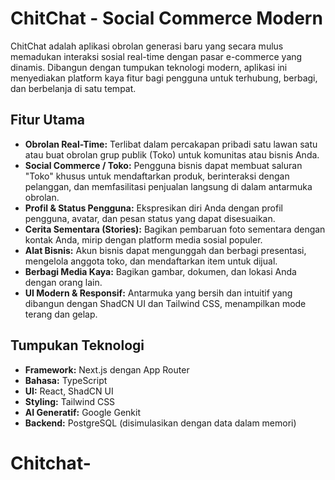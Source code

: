 # ChitChat - Social Commerce Modern

ChitChat adalah aplikasi obrolan generasi baru yang secara mulus memadukan interaksi sosial real-time dengan pasar e-commerce yang dinamis. Dibangun dengan tumpukan teknologi modern, aplikasi ini menyediakan platform kaya fitur bagi pengguna untuk terhubung, berbagi, dan berbelanja di satu tempat.

## Fitur Utama

- **Obrolan Real-Time:** Terlibat dalam percakapan pribadi satu lawan satu atau buat obrolan grup publik (Toko) untuk komunitas atau bisnis Anda.
- **Social Commerce / Toko:** Pengguna bisnis dapat membuat saluran "Toko" khusus untuk mendaftarkan produk, berinteraksi dengan pelanggan, dan memfasilitasi penjualan langsung di dalam antarmuka obrolan.
- **Profil & Status Pengguna:** Ekspresikan diri Anda dengan profil pengguna, avatar, dan pesan status yang dapat disesuaikan.
- **Cerita Sementara (Stories):** Bagikan pembaruan foto sementara dengan kontak Anda, mirip dengan platform media sosial populer.
- **Alat Bisnis:** Akun bisnis dapat mengunggah dan berbagi presentasi, mengelola anggota toko, dan mendaftarkan item untuk dijual.
- **Berbagi Media Kaya:** Bagikan gambar, dokumen, dan lokasi Anda dengan orang lain.
- **UI Modern & Responsif:** Antarmuka yang bersih dan intuitif yang dibangun dengan ShadCN UI dan Tailwind CSS, menampilkan mode terang dan gelap.

## Tumpukan Teknologi

- **Framework:** Next.js dengan App Router
- **Bahasa:** TypeScript
- **UI:** React, ShadCN UI
- **Styling:** Tailwind CSS
- **AI Generatif:** Google Genkit
- **Backend:** PostgreSQL (disimulasikan dengan data dalam memori)
# Chitchat-
